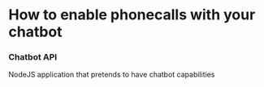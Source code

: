# How to enable phonecalls with your chatbot

### Chatbot API
NodeJS application that pretends to have chatbot capabilities
